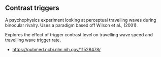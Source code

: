 ## Contrast triggers

A psychophysics experiment looking at perceptual travelling waves during binocular rivalry. Uses a paradigm based off Wilson et al., (2001). 

Explores the effect of trigger contrast level on travelling wave speed and travelling wave trigger rate.

- https://pubmed.ncbi.nlm.nih.gov/11528478/